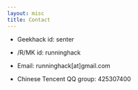 ```yaml
---
layout: misc
title: Contact
---
```


- Geekhack id: senter

- /R/MK id: runninghack

- Email: runninghack[at]gmail.com

- Chinese Tencent QQ group: 425307400
